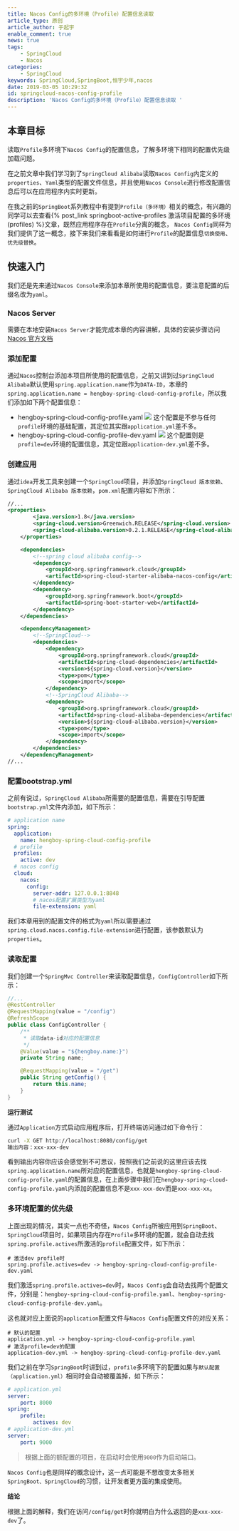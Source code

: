 ```yaml
---
title: Nacos Config的多环境（Profile）配置信息读取 
article_type: 原创
article_author: 于起宇
enable_comment: true
news: true
tags: 
	- SpringCloud
	- Nacos
categories: 
	- SpringCloud
keywords: SpringCloud,SpringBoot,恒宇少年,nacos
date: 2019-03-05 10:29:32
id: springcloud-nacos-config-profile
description: 'Nacos Config的多环境（Profile）配置信息读取 '
---
```

## 本章目标
读取`Profile`多环境下`Nacos Config`的配置信息，了解多环境下相同的配置优先级加载问题。
<!--more-->

在之前文章中我们学习到了`SpringCloud Alibaba`读取`Nacos Config`内定义的`properties`、`Yaml`类型的配置文件信息，并且使用`Nacos Console`进行修改配置信息后可以在应用程序内实时更新。


在我之前的`SpringBoot`系列教程中有提到`Profile（多环境）`相关的概念，有兴趣的同学可以去查看{% post_link springboot-active-profiles 激活项目配置的多环境(profiles) %}文章，既然应用程序存在`Profile`分离的概念， `Nacos Config`同样为我们提供了这一概念，接下来我们来看看是如何进行`Profile`的配置信息`切换使用`、`优先级替换`。


## 快速入门
我们还是先来通过`Nacos Console`来添加本章所使用的配置信息，要注意配置的后缀名改为`yaml`。
### Nacos Server
需要在本地安装`Nacos Server`才能完成本章的内容讲解，具体的安装步骤访问[Nacos 官方文档](https://nacos.io/zh-cn/docs/quick-start.html)
### 添加配置
通过`Nacos`控制台添加本项目所使用的配置信息，之前又讲到过`SpringCloud Alibaba`默认使用`spring.application.name`作为`DATA-ID`，本章的`spring.application.name = hengboy-spring-cloud-config-profile`，所以我们添加如下两个配置信息：

- hengboy-spring-cloud-config-profile.yaml
  ![](/images/post/hengboy-spring-cloud-config-profile-1.png)
  这个配置是不参与任何`profile`环境的基础配置，其定位其实跟`application.yml`差不多。
- hengboy-spring-cloud-config-profile-dev.yaml
  ![](/images/post/hengboy-spring-cloud-config-profile-2.png)
  这个配置则是`profile=dev`环境的配置信息，其定位跟`application-dev.yml`差不多。

### 创建应用
通过`idea`开发工具来创建一个`SpringCloud`项目，并添加`SpringCloud 版本依赖`、`SpringCloud Alibaba 版本依赖`，`pom.xml`配置内容如下所示：
``` xml
//...
<properties>
        <java.version>1.8</java.version>
        <spring-cloud.version>Greenwich.RELEASE</spring-cloud.version>
        <spring-cloud-alibaba.version>0.2.1.RELEASE</spring-cloud-alibaba.version>
    </properties>

    <dependencies>
        <!--spring cloud alibaba config-->
        <dependency>
            <groupId>org.springframework.cloud</groupId>
            <artifactId>spring-cloud-starter-alibaba-nacos-config</artifactId>
        </dependency>
        <dependency>
            <groupId>org.springframework.boot</groupId>
            <artifactId>spring-boot-starter-web</artifactId>
        </dependency>
    </dependencies>

    <dependencyManagement>
        <!--SpringCloud-->
        <dependencies>
            <dependency>
                <groupId>org.springframework.cloud</groupId>
                <artifactId>spring-cloud-dependencies</artifactId>
                <version>${spring-cloud.version}</version>
                <type>pom</type>
                <scope>import</scope>
            </dependency>
            <!--SpringCloud Alibaba-->
            <dependency>
                <groupId>org.springframework.cloud</groupId>
                <artifactId>spring-cloud-alibaba-dependencies</artifactId>
                <version>${spring-cloud-alibaba.version}</version>
                <type>pom</type>
                <scope>import</scope>
            </dependency>
        </dependencies>
    </dependencyManagement>
//...
```
### 配置bootstrap.yml
之前有说过，`SpringCloud Alibaba`所需要的配置信息，需要在引导配置`bootstrap.yml`文件内添加，如下所示：
``` yaml
# application name
spring:
  application:
    name: hengboy-spring-cloud-config-profile
  # profile
  profiles:
    active: dev
  # nacos config
  cloud:
    nacos:
      config:
        server-addr: 127.0.0.1:8848
        # nacos配置扩展类型为yaml
        file-extension: yaml

```
我们本章用到的配置文件的格式为`yaml`所以需要通过`spring.cloud.nacos.config.file-extension`进行配置，该参数默认为`properties`。

### 读取配置
我们创建一个`SpringMvc Controller`来读取配置信息，`ConfigController`如下所示：
``` java
//...
@RestController
@RequestMapping(value = "/config")
@RefreshScope
public class ConfigController {
    /**
     * 读取data-id对应的配置信息
     */
    @Value(value = "${hengboy.name:}")
    private String name;

    @RequestMapping(value = "/get")
    public String getConfig() {
        return this.name;
    }
}
```

**运行测试**

通过`Application`方式启动应用程序后，打开终端访问通过如下命令行：

``` bash
curl -X GET http://localhost:8080/config/get
输出内容：xxx-xxx-dev
```
看到输出内容你应该会感觉到不可思议，按照我们之前说的这里应该去找`spring.application.name`所对应的配置信息，也就是`hengboy-spring-cloud-config-profile.yaml`的配置信息，在上面步骤中我们在`hengboy-spring-cloud-config-profile.yaml`内添加的配置信息不是`xxx-xxx-dev`而是`xxx-xxx-xx`。

### 多环境配置的优先级

上面出现的情况，其实一点也不奇怪，`Nacos Config`所被应用到`SpringBoot`、`SpringCloud`项目时，如果项目内存在`Profile`多环境的配置，就会自动去找`spring.profile.actives`所激活的`profile`配置文件，如下所示：
```
# 激活dev profile时
spring.profile.actives=dev -> hengboy-spring-cloud-config-profile-dev.yaml
```

我们激活`spring.profile.actives=dev`时，`Nacos Config`会自动去找两个配置文件，分别是：`hengboy-spring-cloud-config-profile.yaml`、`hengboy-spring-cloud-config-profile-dev.yaml`。

这也就对应上面说的`application`配置文件与`Nacos Config`配置文件的对应关系：
```
# 默认的配置
application.yml -> hengboy-spring-cloud-config-profile.yaml
# 激活profile=dev的配置
application-dev.yml -> hengboy-spring-cloud-config-profile-dev.yaml
```
我们之前在学习`SpringBoot`时讲到过，`profile`多环境下的配置如果与`默认配置（application.yml）`相同时会自动被覆盖掉，如下所示：
``` yaml
# application.yml
server:
    port: 8000
spring:
    profile:
        actives: dev
# application-dev.yml
server:
    port: 9000
```
> 根据上面的额配置的项目，在启动时会使用`9000`作为启动端口。

`Nacos Config`也是同样的概念设计，这一点可能是不想改变太多相关`SpringBoot、SpringCloud`的习惯，让开发者更方面的集成使用。

**结论**

根据上面的解释，我们在访问`/config/get`时你就明白为什么返回的是`xxx-xxx-dev`了。

